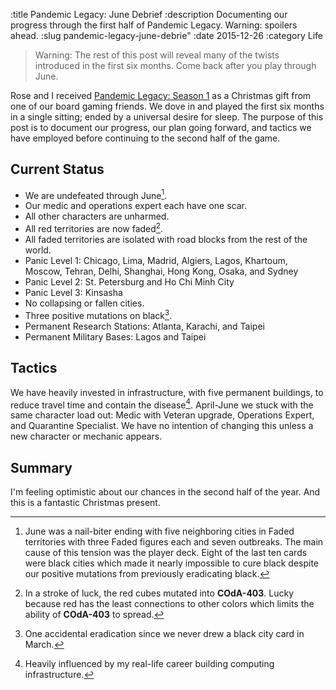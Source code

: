 :title Pandemic Legacy: June Debrief
:description Documenting our progress through the first half of Pandemic Legacy. Warning: spoilers ahead.
:slug pandemic-legacy-june-debrie"
:date 2015-12-26
:category Life

> Warning: The rest of this post will reveal many of the twists introduced in the first six months. Come back after you play through June.

Rose and I received [Pandemic Legacy: Season 1](https://boardgamegeek.com/boardgame/161936/pandemic-legacy) as a Christmas gift from one of our board gaming friends.
We dove in and played the first six months in a single sitting; ended by a universal desire for sleep.
The purpose of this post is to document our progress, our plan going forward, and tactics we have employed before continuing to the second half of the game.

## Current Status
- We are undefeated through June[^1].
- Our medic and operations expert each have one scar.
- All other characters are unharmed.
- All red territories are now faded[^2].
- All faded territories are isolated with road blocks from the rest of the world.
- Panic Level 1: Chicago, Lima, Madrid, Algiers, Lagos, Khartoum, Moscow, Tehran, Delhi, Shanghai, Hong Kong, Osaka, and Sydney
- Panic Level 2: St. Petersburg and Ho Chi Minh City
- Panic Level 3: Kinsasha
- No collapsing or fallen cities.
- Three positive mutations on black[^3].
- Permanent Research Stations: Atlanta, Karachi, and Taipei
- Permanent Military Bases: Lagos and Taipei

## Tactics
We have heavily invested in infrastructure, with five permanent buildings, to reduce travel time and contain the disease[^4].
April-June we stuck with the same character load out: Medic with Veteran upgrade, Operations Expert, and Quarantine Specialist.
We have no intention of changing this unless a new character or mechanic appears.

## Summary
I'm feeling optimistic about our chances in the second half of the year.
And this is a fantastic Christmas present.

[^1]: June was a nail-biter ending with five neighboring cities in Faded territories with three Faded figures each and seven outbreaks. The main cause of this tension was the player deck. Eight of the last ten cards were black cities which made it nearly impossible to cure black despite our positive mutations from previously eradicating black.
[^2]: In a stroke of luck, the red cubes mutated into __COdA-403__. Lucky because red has the least connections to other colors which limits the ability of __COdA-403__ to spread.
[^3]: One accidental eradication since we never drew a black city card in March.
[^4]: Heavily influenced by my real-life career building computing infrastructure.




